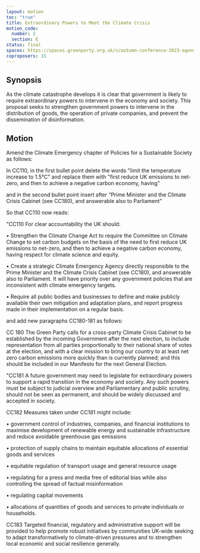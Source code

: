 ```yaml
---
layout: motion
toc: "true"
title: Extraordinary Powers to Meet the Climate Crisis
motion_code:
  number: 2
  section: E
status: final
spaces: https://spaces.greenparty.org.uk/s/autumn-conference-2023-agenda-forum/post/post/view?id=11118
coproposers: 15
---
```

## Synopsis

As the climate catastrophe develops it is clear that government is likely to require extraordinary powers to intervene in the economy and society. This proposal seeks to strengthen government powers to intervene in the distribution of goods, the operation of private companies, and prevent the dissemination of disinformation.

## M﻿otion

Amend the Climate Emergency chapter of Policies for a Sustainable Society as follows:

In CC110, in the first bullet point delete the words "limit the temperature increase to 1.5°C" and replace them with "first reduce UK emissions to net-zero, and then to achieve a negative carbon economy, having"

and in the second bullet point insert after “Prime Minister and the Climate Crisis Cabinet (see CC180), and answerable also to Parliament"

So that CC110 now reads:

"CC110 For clear accountability the UK should:

• Strengthen the Climate Change Act to require the Committee on Climate Change to set carbon budgets on the basis of the need to first reduce UK emissions to net-zero, and then to achieve a negative carbon economy, having respect for climate science and equity.

• Create a strategic Climate Emergency Agency directly responsible to the Prime Minister and the Climate Crisis Cabinet (see CC180), and answerable also to Parliament. It will have priority over any government policies that are inconsistent with climate emergency targets.

• Require all public bodies and businesses to define and make publicly available their own mitigation and adaptation plans, and report progress made in their implementation on a regular basis.

and add new paragraphs CC180-181 as follows:

CC 180 The Green Party calls for a cross-party Climate Crisis Cabinet to be established by the incoming Government after the next election, to include representation from all parties proportionally to their national share of votes at the election, and with a clear mission to bring our country to at least net zero carbon emissions more quickly than is currently planned; and this should be included in our Manifesto for the next General Election.

"CC181 A future government may need to legislate for extraordinary powers to support a rapid transition in the economy and society. Any such powers must be subject to judicial overview and Parliamentary and public scrutiny, should not be seen as permanent, and should be widely discussed and accepted in society.

CC182 Measures taken under CC181 might include:

• government control of industries, companies, and financial institutions to maximise development of renewable energy and sustainable infrastructure and reduce avoidable greenhouse gas emissions

• protection of supply chains to maintain equitable allocations of essential goods and services

• equitable regulation of transport usage and general resource usage

• regulating for a press and media free of editorial bias while also controlling the spread of factual misinformation

• regulating capital movements

• allocations of quantities of goods and services to private individuals or households.

CC183 Targeted financial, regulatory and administrative support will be provided to help promote robust initiatives by communities UK-wide seeking to adapt transformatively to climate-driven pressures and to strengthen local economic and social resilience generally.